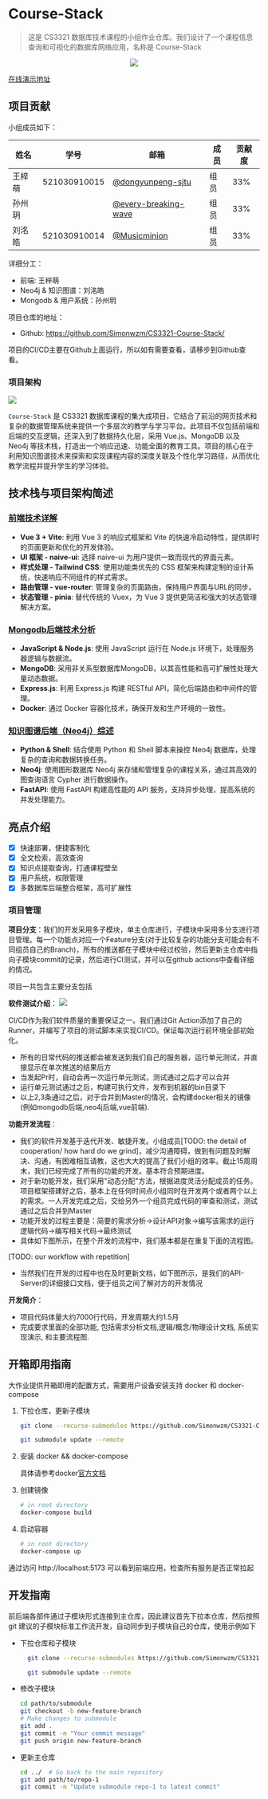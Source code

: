 # Course-Stack

> 这是 CS3321 数据库技术课程的小组作业仓库。我们设计了一个课程信息查询和可视化的数据库网络应用，名称是 Course-Stack

 <p align="center">
<a href="https://sm.ms/image/D5Mrkx2NJZztaSO" target="_blank"><img src="https://s2.loli.net/2024/05/26/D5Mrkx2NJZztaSO.png" ></a>
</p>

[在线演示地址](http://59.78.18.202:5173/mainpage)

## 项目贡献

小组成员如下：

| 姓名   | 学号         | 邮箱                                                         | 成员 | 贡献度 |
| ------ | ------------ | ------------------------------------------------------------ | ---- | ------ |
 |王梓萌 | 521030910015 | [@dongyunpeng-sjtu](https://github.com/dongyunpeng-sjtu)     | 组员 |  33%   |
| 孙州玥 |  | [@every-breaking-wave](https://github.com/every-breaking-wave) | 组员 |   33%  |
| 刘洺皓 | 521030910014 | [@Musicminion](https://github.com/Musicminion)               | 组员 | 33%    |

详细分工：
- 前端: 王梓萌
- Neo4j & 知识图谱：刘洺皓
- Mongodb & 用户系统：孙州玥

项目仓库的地址：

- Github: https://github.com/Simonwzm/CS3321-Course-Stack/

项目的CI/CD主要在Github上面运行，所以如有需要查看，请移步到Github查看。



### 项目架构

![](https://s2.loli.net/2024/06/02/idScL2tUQxzTPNA.png)

`Course-Stack` 是 CS3321 数据库课程的集大成项目，它结合了前沿的网页技术和复杂的数据管理系统来提供一个多层次的教学与学习平台。此项目不仅包括前端和后端的交互逻辑，还深入到了数据持久化层，采用 Vue.js、MongoDB 以及 Neo4j 等技术栈，打造出一个响应迅速、功能全面的教育工具。项目的核心在于利用知识图谱技术来探索和实现课程内容的深度关联及个性化学习路径，从而优化教学流程并提升学生的学习体验。

## 技术栈与项目架构简述

### [前端技术详解](https://github.com/Simonwzm/CS3321-Course-Stack/)
- **Vue 3 + Vite**: 利用 Vue 3 的响应式框架和 Vite 的快速冷启动特性，提供即时的页面更新和优化的开发体验。
- **UI 框架 - naive-ui**: 选择 naive-ui 为用户提供一致而现代的界面元素。
- **样式处理 - Tailwind CSS**: 使用功能类优先的 CSS 框架来构建定制的设计系统，快速响应不同组件的样式需求。
- **路由管理 - vue-router**: 管理复杂的页面路由，保持用户界面与URL的同步。
- **状态管理 - pinia**: 替代传统的 Vuex，为 Vue 3 提供更简洁和强大的状态管理解决方案。

### [Mongodb后端技术分析](https://github.com/UnderOC/CS3321-Course-Database/tree/new-feature-branch)
- **JavaScript & Node.js**: 使用 JavaScript 运行在 Node.js 环境下，处理服务器逻辑与数据流。
- **MongoDB**: 采用非关系型数据库MongoDB，以其高性能和高可扩展性处理大量动态数据。
- **Express.js**: 利用 Express.js 构建 RESTful API，简化后端路由和中间件的管理。
- **Docker**: 通过 Docker 容器化技术，确保开发和生产环境的一致性。

### [知识图谱后端（Neo4j）综述](https://github.com/Learner209/neo4j-courses/tree/CRUD)
- **Python & Shell**: 结合使用 Python 和 Shell 脚本来操控 Neo4j 数据库，处理复杂的查询和数据转换任务。
- **Neo4j**: 使用图形数据库 Neo4j 来存储和管理复杂的课程关系，通过其高效的图查询语言 Cypher 进行数据操作。
- **FastAPI**: 使用 FastAPI 构建高性能的 API 服务，支持异步处理，提高系统的并发处理能力。


## 亮点介绍

- [x] 快速部署，便捷客制化
- [x] 全文检索，高效查询
- [x] 知识点提取查询，打通课程壁垒
- [x] 用户系统，权限管理
- [x] 多数据库后端整合框架，高可扩展性
<!-- - **动态探索**: 学生可以通过点击和拖动操作，探索课程之间的复杂关系。该地图支持放大、缩小功能，使学生能够根据需要查看不同层级的课程和知识点详情。
- **快速搜索**: 配备了高效的搜索功能，学生可以迅速找到特定课程或知识点，并通过可视化的方式展示课程之间的连接和依赖关系。

### 知识点探索器
- **深度连接**: 学生选择一个知识点后，系统自动展示与此知识点相关联的其他知识点及课程。这种互联网式的知识探索机制加深了学生对学科网络的理解。
- **信息展示**: 通过弹出窗口或侧边栏形式提供知识点的详细信息，包括概念解释、相关的课程作业、讨论话题等，增加互动性和教育深度。

### 可视化数据分析
- **数据洞察**: 教师可以通过系统提供的图表和仪表板，分析学生的学习成绩、课程难度评估等多维度数据。这些数据可用于评估教学效果和课程调整。
- **实时反馈**: 助力教师实时获取课程反馈，以图形化数据显示，帮助教师更好地理解学生的学习状态和课程的接受度。 -->

<!-- ## 知识图谱的未来展望

### 资源推荐图谱
- **个性化推荐**: 结合学生的学习历史和偏好，系统通过自然语言处理等技术，自动推荐相关的课件、参考资料和作业。这一功能帮助学生获得最适合其学习需求的资源。
- **推荐可视化**: 通过雷达图或热力图形式展示资源的推荐度和相关性，使学生能够直观地了解各类资源的价值和适用性。

### 学习路径规划器
- **目标导向学习**: 学生可以输入自己的学习目标和兴趣，系统基于知识图谱和算法推荐，生成个性化的学习路径。这不仅提升了学习的效率，还确保了学习的针对性和深度。
- **路径优化**: 系统提供最优的学习顺序和资源，帮助学生按照科学的路径达成学习目标，优化学习过程。

### 协作学习网络
- **社区学习互动**: 显示学生之间的学习互动，如论坛帖子、小组作业等，通过社区图谱的形式促进学生之间的交流和合作。这种社区学习环境能够激发学生的学习兴趣和团队合作能力。
- **网络搭建**: 通过构建一个互动的学习网络，不仅增强学生间的联系，还可以形成有效的知识共享和问题解决的平台。

## 总结
`Course-Stack` 通过结合现代前端技术和强大的后端数据库系统，以及创新的知识图谱应用，提供了一个全面的教学管理解决方案。我们的目标是通过这个平台不仅简化教师的教学工作，还能显著提升学生的学习效率和体验。详细信息和进一步的资源，请访问我们的 [GitHub 仓库](https://github.com/your-repository-url)。


![](./assets/upload_2684ba3c6f31c714360855ca1387f4eb.png) -->


### 项目管理

**项目分支**：我们的开发采用多子模块，单主仓库进行，子模块中采用多分支进行项目管理。每一个功能点对应一个Feature分支(对于比较复杂的功能分支可能会有不同组员自己的Branch)，所有的推送都在子模块中经过校验，然后更新主仓库中指向子模块commit的记录，然后进行CI测试，并可以在github actions中查看详细的情况。

项目一共包含主要分支包括


**软件测试介绍**：
![](https://s2.loli.net/2024/06/02/3wcSmk6rvBAhpTU.png)

CI/CD作为我们软件质量的重要保证之一。我们通过Git Action添加了自己的Runner，并编写了项目的测试脚本来实现CI/CD。保证每次运行前环境全部初始化。

- 所有的日常代码的推送都会被发送到我们自己的服务器，运行单元测试，并直接显示在单次推送的结果后方
- 当发起Pr时，自动会再一次运行单元测试，测试通过之后才可以合并
- 运行单元测试通过之后，构建可执行文件，发布到机器的bin目录下
- 以上2,3条通过之后，对于合并到Master的情况，会构建docker相关的镜像(例如mongodb后端,neo4j后端,vue前端).

**功能开发流程**：

- 我们的软件开发基于迭代开发、敏捷开发。小组成员[TODO: the detail of cooperation/ how hard do we grind]，减少沟通障碍，做到有问题及时解决、沟通，有困难相互请教，这也大大的提高了我们小组的效率。截止15周周末，我们已经完成了所有的功能的开发。基本符合预期进度。
- 对于新功能开发，我们采用"动态分配"方法，根据进度灵活分配成员的任务。项目框架搭建好之后，基本上在任何时间点小组同时在开发两个或者两个以上的需求。一人开发完成之后，交给另外一个组员完成代码的审查和测试，测试通过之后合并到Master
- 功能开发的过程主要是：简要的需求分析->设计API对象->编写该需求的运行逻辑代码->编写相关代码->最终测试
- 具体如下图所示，在整个开发的流程中，我们基本都是在重复下面的流程图。

[TODO: our workflow with repetition]

- 当然我们在开发的过程中也在及时更新文档，如下图所示，是我们的API-Server的详细接口文档，便于组员之间了解对方的开发情况


**开发简介**：

- 项目代码体量大约7000行代码，开发周期大约1.5月
- 完成要求里面的全部功能, 包括需求分析文档,逻辑/概念/物理设计文档, 系统实现演示, 和主要流程图.


## 开箱即用指南

大作业提供开箱即用的配置方式，需要用户设备安装支持 docker 和 docker-compose

1. 下拉仓库，更新子模块

    ```bash
    git clone --recurse-submodules https://github.com/Simonwzm/CS3321-Course-Stack

    git submodule update --remote

    ```

2. 安装 docker && docker-compose

    具体请参考docker[官方文档](https://docs.docker.com/engine/install/)

3. 创建镜像

    ```bash
    # in root directory
    docker-compose build
    ```

4. 启动容器

    ```bash
    # in root directory
    docker-compose up
    ```

通过访问 http://localhost:5173 可以看到前端应用，检查所有服务是否正常拉起

## 开发指南

前后端各部件通过子模块形式连接到主仓库，因此建议首先下拉本仓库，然后按照 git 建议的子模块标准工作流开发，自动同步到子模块自己的仓库，使用示例如下

- 下拉仓库和子模块
  ```bash
    git clone --recurse-submodules https://github.com/Simonwzm/CS3321-Course-Stack

    git submodule update --remote

  ```

- 修改子模块
    ```bash
    cd path/to/submodule
    git checkout -b new-feature-branch
    # Make changes to submodule
    git add .
    git commit -m "Your commit message"
    git push origin new-feature-branch
    ```


- 更新主仓库
    ```bash
    cd ../  # Go back to the main repository
    git add path/to/repo-1
    git commit -m "Update submodule repo-1 to latest commit"
    ```


